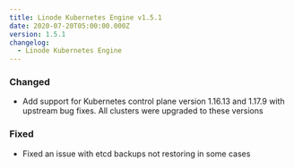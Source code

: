 ```yaml
---
title: Linode Kubernetes Engine v1.5.1
date: 2020-07-20T05:00:00.000Z
version: 1.5.1
changelog:
  - Linode Kubernetes Engine
---
```


### Changed

* Add support for Kubernetes control plane version 1.16.13 and 1.17.9 with
  upstream bug fixes. All clusters were upgraded to these versions

### Fixed

* Fixed an issue with etcd backups not restoring in some cases

